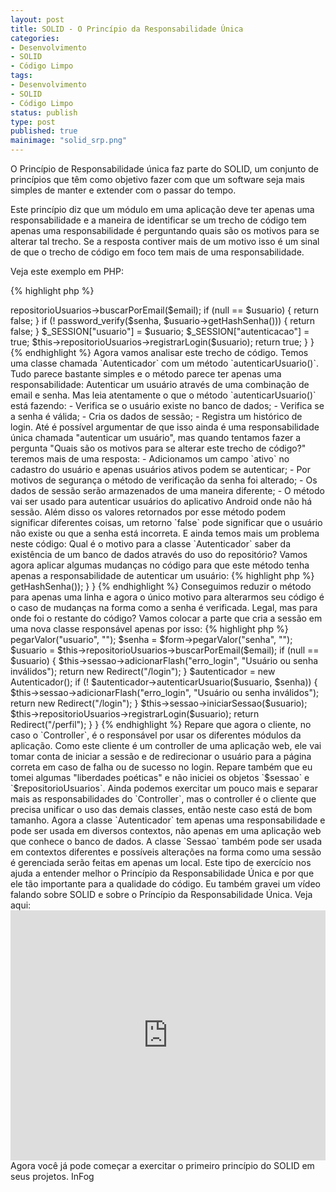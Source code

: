 ```yaml
---
layout: post
title: SOLID - O Princípio da Responsabilidade Única
categories:
- Desenvolvimento
- SOLID
- Código Limpo
tags:
- Desenvolvimento
- SOLID
- Código Limpo
status: publish
type: post
published: true
mainimage: "solid_srp.png"
---
```


O Princípio de Responsabilidade única faz parte do SOLID, um conjunto de princípios
que têm como objetivo fazer com que um software seja mais simples de manter e
extender com o passar do tempo.

Este princípio diz que um módulo em uma aplicação deve ter apenas uma responsabilidade
e a maneira de identificar se um trecho de código tem apenas uma responsabilidade
é perguntando quais são os motivos para se alterar tal trecho. Se a resposta
contiver mais de um motivo isso é um sinal de que o trecho de código em foco
tem mais de uma responsabilidade.

Veja este exemplo em PHP:

{% highlight php %}
<?php
class Autenticador
{
    private $repositorioUsuarios;

    public function autenticarUsuario(string $email, string $senha): bool
    {
        $usuario = $this->repositorioUsuarios->buscarPorEmail($email);

        if (null == $usuario) {
            return false;
        }

        if (! password_verify($senha, $usuario->getHashSenha())) {
            return false;
        }

        $_SESSION["usuario"] = $usuario;
        $_SESSION["autenticacao"] = true;

        $this->repositorioUsuarios->registrarLogin($usuario);

        return true;
    }
}
{% endhighlight %}

Agora vamos analisar este trecho de código. Temos uma classe chamada
`Autenticador` com um método `autenticarUsuario()`. Tudo parece bastante simples
e o método parece ter apenas uma responsabilidade: Autenticar um usuário
através de uma combinação de email e senha.

Mas leia atentamente o que o método `autenticarUsuario()` está fazendo:

- Verifica se o usuário existe no banco de dados;
- Verifica se a senha é válida;
- Cria os dados de sessão;
- Registra um histórico de login.

Até é possível argumentar de que isso ainda é uma responsabilidade única
chamada "autenticar um usuário", mas quando tentamos fazer a pergunta "Quais
são os motivos para se alterar este trecho de código?" teremos mais de uma
resposta:

- Adicionamos um campo `ativo` no cadastro do usuário e apenas usuários ativos podem se autenticar;
- Por motivos de segurança o método de verificação da senha foi alterado;
- Os dados de sessão serão armazenados de uma maneira diferente;
- O método vai ser usado para autenticar usuários do aplicativo Android onde não há sessão.

Além disso os valores retornados por esse método podem significar diferentes
coisas, um retorno `false` pode significar que o usuário não existe ou que a
senha está incorreta. E ainda temos mais um problema neste código: Qual é o motivo
para a classe `Autenticador` saber da existência de um banco de dados através do
uso do repositório?

Vamos agora aplicar algumas mudanças no código para que este método tenha apenas
a responsabilidade de autenticar um usuário:

{% highlight php %}
<?php
class Autenticador
{
    public function autenticarUsuario(Usuario $usuario, string $senha): bool
    {
        return password_verify($senha, $usuario->getHashSenha());
    }
}
{% endhighlight %}

Conseguimos reduzir o método para apenas uma linha e agora o único motivo para
alterarmos seu código é o caso de mudanças na forma como a senha é verificada.

Legal, mas para onde foi o restante do código? Vamos colocar a parte que cria
a sessão em uma nova classe responsável apenas por isso:

{% highlight php %}
<?php
class Sessao
{
    public function iniciarSessao(Usuario $usuario): bool
    {
        $_SESSION["usuario"] = $usuario;
        $_SESSION["autenticacao"] = true;
        
        return true;
    }
    
    // ...
}
{% endhighlight %}

E por último podemos mover o restante do código para a o cliente que estava
usando a classe `Autenticador` no começo, que pode ser por exemplo um
`Controller` em uma estrutura **MVC**:

{% highlight php %}
<?php

use Form; // Apenas um exemplo para gerenciar os dados de formulários
use Redirect; // Exemplo para redirecionar
use Sessao; // A classe que criamos acima
use Autenticador;

class LoginController extends BaseController
{
    private $repositorioUsuarios;
    private $sessao;

    public function actionLogin()
    {
        $form = new Form($_POST);
        
        $email = $form->pegarValor("usuario", "");
        $senha = $form->pegarValor("senha", "");
        
        $usuario = $this->repositorioUsuarios->buscarPorEmail($email);

        if (null == $usuario) {
            $this->sessao->adicionarFlash("erro_login", "Usuário ou senha inválidos");
            return new Redirect("/login");
        }
        
        $autenticador = new Autenticador();

        if (! $autenticador->autenticarUsuario($usuario, $senha)) {
            $this->sessao->adicionarFlash("erro_login", "Usuário ou senha inválidos");
            return new Redirect("/login");
        }

        $this->sessao->iniciarSessao($usuario);
        $this->repositorioUsuarios->registrarLogin($usuario);

        return Redirect("/perfil");
    }
}
{% endhighlight %}

Repare que agora o cliente, no caso o `Controller`, é o responsável por
usar os diferentes módulos da aplicação. Como este cliente é um controller
de uma aplicação web, ele vai tomar conta de iniciar a sessão e de redirecionar
o usuário para a página correta em caso de falha ou de sucesso no login.

Repare também que eu tomei algumas "liberdades poéticas" e não iniciei os
objetos `$sessao` e `$repositorioUsuarios`.

Ainda podemos exercitar um pouco mais e separar mais as responsabilidades do
`Controller`, mas o controller é o cliente que precisa unificar o uso das
demais classes, então neste caso está de bom tamanho.

Agora a classe `Autenticador` tem apenas uma responsabilidade e pode ser
usada em diversos contextos, não apenas em uma aplicação web que conhece o
banco de dados.

A classe `Sessao` também pode ser usada em contextos diferentes e possíveis
alterações na forma como uma sessão é gerenciada serão feitas em apenas
um local.

Este tipo de exercício nos ajuda a entender melhor o Princípio da
Responsabilidade Única e por que ele  tão importante para a qualidade
do código.

Eu também gravei um vídeo falando sobre SOLID e sobre o Príncípio da
Responsabilidade Única. Veja aqui:

<iframe width="100%" height="400" src="https://www.youtube.com/embed/-Gw7_RCUEGQ" frameborder="0" allowfullscreen></iframe>

Agora você já pode começar a exercitar o primeiro princípio do SOLID em
seus projetos.

InFog
